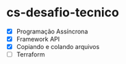 # cs-desafio-tecnico

- [x] Programação Assíncrona
- [x] Framework API
- [x] Copiando e colando arquivos
- [ ] Terraform
